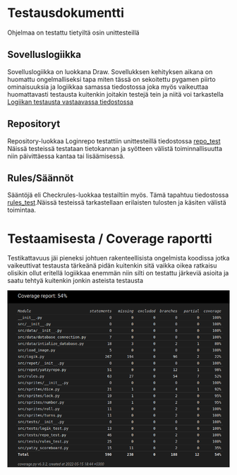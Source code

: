 # Testausdokumentti

Ohjelmaa on testattu tietyiltä osin unittesteillä


## Sovelluslogiikka

Sovelluslogiikka on luokkana Draw. Sovellukksen kehityksen aikana on huomattu ongelmalliseksi tapa miten tässä
on sekoitettu pygamen piirto ominaisuuksia ja logiikkaa samassa tiedostossa joka myös vaikeuttaa huomattavasti testausta
kuitenkin joitakin testejä tein ja niitä voi tarkastella [Logiikan testausta vastaavassa tiedostossa](https://github.com/JuusoSaavalainen/yatzy_game/blob/main/src/tests/logik_test.py)

## Repositoryt 

Repository-luokkaa Loginrepo testattiin unittesteillä tiedostossa [repo_test](https://github.com/JuusoSaavalainen/yatzy_game/blob/main/src/tests/repo_test.py)
Näissä testeissä testataan tietokannan ja syötteen välistä toiminnallisuutta niin päivittäessa kantaa tai lisäämisessä.

## Rules/Säännöt

Sääntöjä eli Checkrules-luokkaa testailtiin myös. Tämä tapahtuu tiedostossa [rules_test](https://github.com/JuusoSaavalainen/yatzy_game/blob/main/src/tests/rules_test.py).Näissä testeissä tarkastellaan
erilaisten tulosten ja käsiten välistä toimintaa. 


# Testaamisesta / Coverage raportti

Testikattavuus jäi pieneksi johtuen rakenteellisista ongelmista koodissa jotka vaikeuttivat testausta
tärkeänä pidän kuitenkin sitä vaikka oikea ratkaisu olisikin ollut eritellä logiikkaa enemmän niin silti 
on testattu järkeviä asioita ja saatu tehtyä kuitenkin jonkin asteista testausta

![](https://github.com/JuusoSaavalainen/yatzy_game/blob/main/dokumentaatio/kuvat/Screenshot%20from%202022-05-15%2018-49-25.png)
